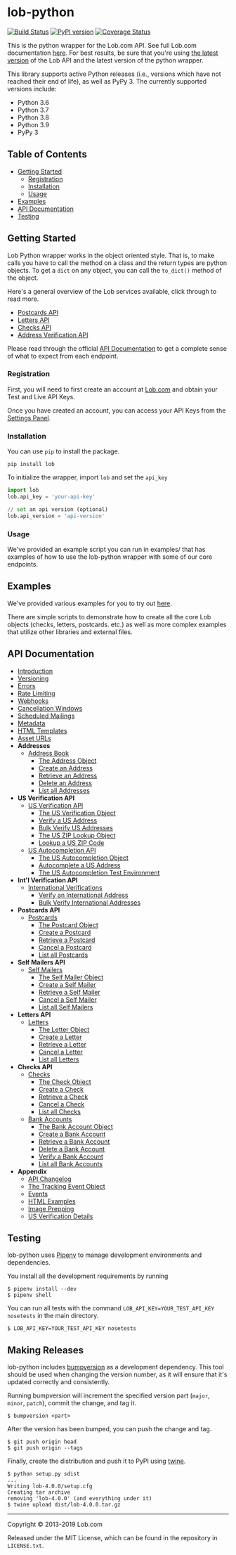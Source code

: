# lob-python

[![Build Status](https://travis-ci.org/lob/lob-python.svg?branch=master)](https://travis-ci.org/lob/lob-python)
[![PyPI version](https://badge.fury.io/py/lob.svg)](http://badge.fury.io/py/lob)
[![Coverage Status](https://coveralls.io/repos/lob/lob-python/badge.svg?branch=master)](https://coveralls.io/r/lob/lob-python?branch=master)

This is the python wrapper for the Lob.com API. See full Lob.com documentation [here](https://lob.com/docs/python). For best results, be sure that you're using [the latest version](https://lob.com/docs/python#version) of the Lob API and the latest version of the python wrapper.

This library supports active Python releases (i.e., versions which have not reached their end of life), as well as PyPy 3.
The currently supported versions include:

* Python 3.6
* Python 3.7
* Python 3.8
* Python 3.9
* PyPy 3

## Table of Contents

- [Getting Started](#getting-started)
  - [Registration](#registration)
  - [Installation](#installation)
  - [Usage](#usage)
- [Examples](#examples)
- [API Documentation](#api-documentation)
- [Testing](#testing)

## Getting Started

Lob Python wrapper works in the object oriented style. That is, to make calls you have to call the method on a class and the return types are python objects. To get a `dict` on any object, you can call the `to_dict()` method of the object.

Here's a general overview of the Lob services available, click through to read more.

- [Postcards API](https://lob.com/products/print-mail/postcards)
- [Letters API](https://lob.com/products/print-mail/letters)
- [Checks API](https://lob.com/products/print-mail/checks)
- [Address Verification API](https://lob.com/products/address-verification)

Please read through the official [API Documentation](#api-documentation) to get a complete sense of what to expect from each endpoint.

### Registration

First, you will need to first create an account at [Lob.com](https://dashboard.lob.com/#/register) and obtain your Test and Live API Keys.

Once you have created an account, you can access your API Keys from the [Settings Panel](https://dashboard.lob.com/#/settings).

### Installation

You can use `pip` to install the package.

```
pip install lob
```

To initialize the wrapper, import `lob` and set the `api_key`

```python
import lob
lob.api_key = 'your-api-key'

// set an api version (optional)
lob.api_version = 'api-version'
```

### Usage

We've provided an example script you can run in examples/ that has examples of how to use the lob-python wrapper with some of our core endpoints.

## Examples

We've provided various examples for you to try out [here](https://github.com/lob/lob-python/tree/master/examples).

There are simple scripts to demonstrate how to create all the core Lob objects (checks, letters, postcards. etc.) as well as more complex examples that utilize other libraries and external files.

## API Documentation

- [Introduction](https://lob.com/docs/python#introduction)
- [Versioning](https://lob.com/docs/python#version)
- [Errors](https://lob.com/docs/python#errors)
- [Rate Limiting](https://lob.com/docs/python#rate-limits)
- [Webhooks](https://lob.com/docs/python#webhooks)
- [Cancellation Windows](https://lob.com/docs/python#cancellation)
- [Scheduled Mailings](https://lob.com/docs/python#scheduled)
- [Metadata](https://lob.com/docs/python#metadata)
- [HTML Templates](https://lob.com/docs/python#templates)
- [Asset URLs](https://lob.com/docs/python#urls)
- **Addresses**
  - [Address Book](https://lob.com/docs/python#addresses)
    - [The Address Object](https://lob.com/docs/python#addresses_object)
    - [Create an Address](https://lob.com/docs/python#addresses_create)
    - [Retrieve an Address](https://lob.com/docs/python#addresses_retrieve)
    - [Delete an Address](https://lob.com/docs/python#addresses_delete)
    - [List all Addresses](https://lob.com/docs/python#addresses_list)
- **US Verification API**
  - [US Verification API](https://lob.com/docs/python#us_verifications)
    - [The US Verification Object](https://lob.com/docs/python#us_verifications_object)
    - [Verify a US Address](https://lob.com/docs/python#us_verifications_create)
    - [Bulk Verify US Addresses](https://lob.com/docs/python#bulk_us_verifications_create)
    - [The US ZIP Lookup Object](https://lob.com/docs/python#us_zip_lookups_object)
    - [Lookup a US ZIP Code](https://lob.com/docs/python#us_zip_lookups_create)
  - [US Autocompletion API](https://lob.com/docs/python#us_autocompletions)
    - [The US Autocompletion Object](https://lob.com/docs/python#us_autocompletions_object)
    - [Autocomplete a US Address](https://lob.com/docs/python#us_autocompletions_create)
    - [The US Autocompletion Test Environment](https://lob.com/docs/python#us-autocompletions-test-environment)
- **Int'l Verification API**
  - [International Verifications](https://lob.com/docs/python#intl_verifications)
    - [Verify an International Address](https://lob.com/docs/python#intl_verifications_create)
    - [Bulk Verify International Addresses](https://lob.com/docs/python#bulk_intl_verifications_create)
- **Postcards API**
  - [Postcards](https://lob.com/docs/python#postcards)
    - [The Postcard Object](https://lob.com/docs/python#postcards_object)
    - [Create a Postcard](https://lob.com/docs/python#postcards_create)
    - [Retrieve a Postcard](https://lob.com/docs/python#postcards_retrieve)
    - [Cancel a Postcard](https://lob.com/docs/python#postcards_delete)
    - [List all Postcards](https://lob.com/docs/python#postcards_list)
- **Self Mailers API**
  - [Self Mailers](https://lob.com/docs/python#self_mailers)
    - [The Self Mailer Object](https://lob.com/docs/python#self_mailers_object)
    - [Create a Self Mailer](https://lob.com/docs/python#self_mailers_create)
    - [Retrieve a Self Mailer](https://lob.com/docs/python#self_mailers_retrieve)
    - [Cancel a Self Mailer](https://lob.com/docs/python#self_mailers_delete)
    - [List all Self Mailers](https://lob.com/docs/python#self_mailers_list)
- **Letters API**
  - [Letters](https://lob.com/docs/python#letters)
    - [The Letter Object](https://lob.com/docs/python#letters_object)
    - [Create a Letter](https://lob.com/docs/python#letters_create)
    - [Retrieve a Letter](https://lob.com/docs/python#letters_retrieve)
    - [Cancel a Letter](https://lob.com/docs/python#letters_delete)
    - [List all Letters](https://lob.com/docs/python#letters_list)
- **Checks API**
  - [Checks](https://lob.com/docs/python#checks)
    - [The Check Object](https://lob.com/docs/python#checks_object)
    - [Create a Check](https://lob.com/docs/python#checks_create)
    - [Retrieve a Check](https://lob.com/docs/python#checks_retrieve)
    - [Cancel a Check](https://lob.com/docs/python#checks_delete)
    - [List all Checks](https://lob.com/docs/python#checks_list)
  - [Bank Accounts](https://lob.com/docs/python#bank-accounts)
    - [The Bank Account Object](https://lob.com/docs/python#bankaccounts_object)
    - [Create a Bank Account](https://lob.com/docs/python#bankaccounts_create)
    - [Retrieve a Bank Account](https://lob.com/docs/python#bankaccounts_retrieve)
    - [Delete a Bank Account](https://lob.com/docs/python#bankaccounts_delete)
    - [Verify a Bank Account](https://lob.com/docs/python#bankaccounts_verify)
    - [List all Bank Accounts](https://lob.com/docs/python#bankaccounts_list)
- **Appendix**
  - [API Changelog](https://lob.com/docs/python#changelog)
  - [The Tracking Event Object](https://lob.com/docs/python#tracking_event_object)
  - [Events](https://lob.com/docs/python#events)
  - [HTML Examples](https://lob.com/docs/python#html-examples)
  - [Image Prepping](https://lob.com/docs/python#prepping)
  - [US Verification Details](https://lob.com/docs/python#us_verification_details)

## Testing

lob-python uses [Pipenv](https://docs.pipenv.org/) to manage development environments and dependencies.

You install all the development requirements by running

```shell
$ pipenv install --dev
$ pipenv shell
```

You can run all tests with the command `LOB_API_KEY=YOUR_TEST_API_KEY nosetests` in the main directory.

```shell
$ LOB_API_KEY=YOUR_TEST_API_KEY nosetests
```

## Making Releases

lob-python includes [bumpversion](https://pypi.org/project/bumpversion/) as a development dependency. This
tool should be used when changing the version number, as it will ensure that it's updated correctly and
consistently.

Running bumpversion will increment the specified version part (`major`, `minor`, `patch`), commit the change,
and tag it.

```shell
$ bumpversion <part>
```

After the version has been bumped, you can push the change and tag.

```shell
$ git push origin head
$ git push origin --tags
```

Finally, create the distribution and push it to PyPI using [twine](https://pypi.org/project/twine/).

```shell
$ python setup.py sdist
...
Writing lob-4.0.0/setup.cfg
Creating tar archive
removing 'lob-4.0.0' (and everything under it)
$ twine upload dist/lob-4.0.0.tar.gz
```

---

Copyright &copy; 2013-2019 Lob.com

Released under the MIT License, which can be found in the repository in `LICENSE.txt`.

